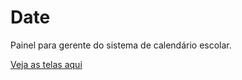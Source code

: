 # Date
Painel para gerente do sistema de calendário escolar. 

[Veja as telas aqui](https://www.behance.net/gallery/77169303/UI-UX-Front-Back-end-Web-Course-Calendar)

